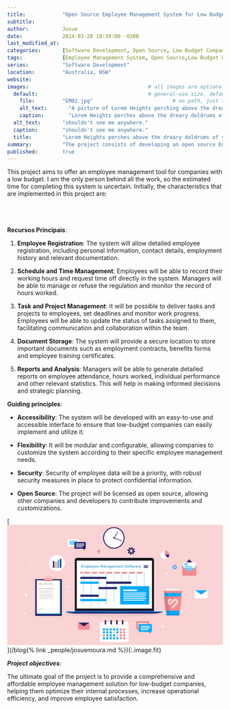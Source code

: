 ```yaml
---
title:            "Open Source Employee Management System for Low Budget Companies"
subtitle:       
author:           Josue
date:             2024-03-28 10:30:00 -0300
last_modified_at: 
categories:       [Software Development, Open Source, Low Budget Companies]
tags:             [Employee Management System, Open Source,Low Budget Companies]
series:           "Software Development"
location:         "Australia, NSW"
website:          
images:                                       # all images are optional; banner and either default or thumbnail are recommended
  default:                                    # general-use size, default for lists if no thumbnail
    file:         "EM02.jpg"                          # no path, just the filename (e.g., "my great image.png")
    alt_text:       "A picture of Lorem Heights perching above the dreary doldrums of yesteryear." # for screen readers
    caption:        "Lorem Heights perches above the dreary doldrums of yesteryear."
  alt_text:       "shouldn't see me anywhere."
  caption:        "shouldn't see me anywhere."
  title:          "Lorem Heights perches above the dreary doldrums of yesteryear."
summary:          "The project consists of developing an open source Employee Management System, specifically designed to meet the needs of low-budget companies. The goal is to provide an affordable and effective tool for companies that do not have the financial resources to invest in commercial employee management solutions."  # summaries are used on list (index) pages rather than excerts, so that authors have more control over the lead-in
published:        true
---
```


This project aims to offer an employee management tool for companies with a low budget. I am the only person behind all the work, so the estimated time for completing this system is uncertain. Initially, the characteristics that are implemented in this project are:
<br/><br/><br/><br/><br/>
**Recursos Principais**:

1. **Employee Registration**: The system will allow detailed employee registration, including personal information, contact details, employment history and relevant documentation.

2. **Schedule and Time Management**: Employees will be able to record their working hours and request time off directly in the system. Managers will be able to manage or refuse the regulation and monitor the record of hours worked.

3. **Task and Project Management**: It will be possible to deliver tasks and projects to employees, set deadlines and monitor work progress. Employees will be able to update the status of tasks assigned to them, facilitating communication and collaboration within the team.

4. **Document Storage**: The system will provide a secure location to store important documents such as employment contracts, benefits forms and employee training certificates.

5. **Reports and Analysis**: Managers will be able to generate detailed reports on employee attendance, hours worked, individual performance and other relevant statistics. This will help in making informed decisions and strategic planning.


**Guiding principles**:

- **Accessibility**: The system will be developed with an easy-to-use and accessible interface to ensure that low-budget companies can easily implement and utilize it.

- **Flexibility**: It will be modular and configurable, allowing companies to customize the system according to their specific employee management needs.

- **Security**: Security of employee data will be a priority, with robust security measures in place to protect confidential information.

- **Open Source**: The project will be licensed as open source, allowing other companies and developers to contribute improvements and customizations.


[![Picture to illustrate the improvement of a workplace after the Employee Management System implantation](/assets/images/EM04.jpg "Picture to illustrate the improvement of a workplace after the Employee Management System implantation")](/blog{% link _people/josuemoura.md %}){:.image.fit}


***Project objectives***:

The ultimate goal of the project is to provide a comprehensive and affordable employee management solution for low-budget companies, helping them optimize their internal processes, increase operational efficiency, and improve employee satisfaction.